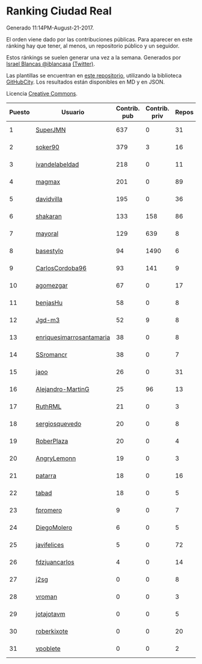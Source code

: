 # Ranking Ciudad Real

Generado 11:14PM-August-21-2017.

El orden viene dado por las contribuciones públicas. Para aparecer en este ránking hay que tener, al menos, un repositorio público y un seguidor.

Estos ránkings se suelen generar una vez a la semana. Generados por [Israel Blancas @iblancasa](https://github.com/iblancasa/) [(Twitter)](https://twitter.com/iblancasa).

Las plantillas se encuentran en [este repositorio](https://github.com/iblancasa/GH-Spanish-Ranking), utilizando la biblioteca [GitHubCity](https://github.com/iblancasa/GitHubCity). Los resultados están disponibles en MD y en JSON.

Licencia [Creative Commons](https://creativecommons.org/licenses/by/4.0/).

| Puesto   |  Usuario  | Contrib. pub | Contrib. priv |Repos| Followers | Desde |  Avatar  |
|----------|-----------|--------------|---------------|-----|-----------|-------|----------|
|1|[SuperJMN](https://github.com/SuperJMN)|637|0|31|28|2012-12-23|![SuperJMN](https://avatars3.githubusercontent.com/u/3109851)|
|2|[soker90](https://github.com/soker90)|379|3|16|5|2014-08-03|![soker90](https://avatars3.githubusercontent.com/u/8345188)|
|3|[ivandelabeldad](https://github.com/ivandelabeldad)|218|0|11|4|2014-12-27|![ivandelabeldad](https://avatars0.githubusercontent.com/u/10326536)|
|4|[magmax](https://github.com/magmax)|201|0|89|36|2011-01-26|![magmax](https://avatars0.githubusercontent.com/u/584026)|
|5|[davidvilla](https://github.com/davidvilla)|195|0|36|13|2011-06-08|![davidvilla](https://avatars1.githubusercontent.com/u/838459)|
|6|[shakaran](https://github.com/shakaran)|133|158|86|21|2008-06-19|![shakaran](https://avatars3.githubusercontent.com/u/14254)|
|7|[mayoral](https://github.com/mayoral)|129|639|8|28|2008-04-06|![mayoral](https://avatars3.githubusercontent.com/u/5371)|
|8|[basestylo](https://github.com/basestylo)|94|1490|6|8|2015-03-16|![basestylo](https://avatars2.githubusercontent.com/u/11503528)|
|9|[CarlosCordoba96](https://github.com/CarlosCordoba96)|93|141|9|11|2016-09-28|![CarlosCordoba96](https://avatars0.githubusercontent.com/u/22503199)|
|10|[agomezgar](https://github.com/agomezgar)|67|0|17|12|2015-02-18|![agomezgar](https://avatars3.githubusercontent.com/u/11057399)|
|11|[benjasHu](https://github.com/benjasHu)|58|0|8|3|2014-09-28|![benjasHu](https://avatars1.githubusercontent.com/u/8950146)|
|12|[Jgd-m3](https://github.com/Jgd-m3)|52|9|8|2|2017-03-21|![Jgd-m3](https://avatars0.githubusercontent.com/u/26570829)|
|13|[enriquesimarrosantamaria](https://github.com/enriquesimarrosantamaria)|38|0|8|3|2015-10-19|![enriquesimarrosantamaria](https://avatars3.githubusercontent.com/u/15198291)|
|14|[SSromancr](https://github.com/SSromancr)|38|0|7|2|2017-02-27|![SSromancr](https://avatars2.githubusercontent.com/u/26056669)|
|15|[jaoo](https://github.com/jaoo)|26|0|31|8|2011-03-25|![jaoo](https://avatars0.githubusercontent.com/u/690184)|
|16|[Alejandro-MartinG](https://github.com/Alejandro-MartinG)|25|96|13|3|2015-09-05|![Alejandro-MartinG](https://avatars1.githubusercontent.com/u/14140693)|
|17|[RuthRML](https://github.com/RuthRML)|21|0|3|4|2016-09-28|![RuthRML](https://avatars3.githubusercontent.com/u/22493098)|
|18|[sergiosquevedo](https://github.com/sergiosquevedo)|20|0|8|11|2012-04-28|![sergiosquevedo](https://avatars0.githubusercontent.com/u/1688176)|
|19|[RoberPlaza](https://github.com/RoberPlaza)|20|0|4|3|2016-12-07|![RoberPlaza](https://avatars0.githubusercontent.com/u/24433548)|
|20|[AngryLemonn](https://github.com/AngryLemonn)|19|0|3|7|2014-02-19|![AngryLemonn](https://avatars1.githubusercontent.com/u/6731364)|
|21|[patarra](https://github.com/patarra)|18|0|16|4|2012-09-04|![patarra](https://avatars2.githubusercontent.com/u/2276101)|
|22|[tabad](https://github.com/tabad)|18|0|5|4|2012-08-20|![tabad](https://avatars1.githubusercontent.com/u/2183103)|
|23|[fpromero](https://github.com/fpromero)|9|0|7|2|2014-11-06|![fpromero](https://avatars0.githubusercontent.com/u/9592895)|
|24|[DiegoMolero](https://github.com/DiegoMolero)|6|0|5|2|2015-09-28|![DiegoMolero](https://avatars1.githubusercontent.com/u/14870400)|
|25|[javifelices](https://github.com/javifelices)|5|0|72|10|2013-02-24|![javifelices](https://avatars0.githubusercontent.com/u/3685015)|
|26|[fdzjuancarlos](https://github.com/fdzjuancarlos)|4|0|14|2|2013-09-27|![fdzjuancarlos](https://avatars0.githubusercontent.com/u/5560118)|
|27|[j2sg](https://github.com/j2sg)|0|0|8|2|2011-03-18|![j2sg](https://avatars0.githubusercontent.com/u/677220)|
|28|[vroman](https://github.com/vroman)|0|0|3|9|2009-01-09|![vroman](https://avatars0.githubusercontent.com/u/45230)|
|29|[jotajotavm](https://github.com/jotajotavm)|0|0|5|46|2013-12-10|![jotajotavm](https://avatars0.githubusercontent.com/u/6154935)|
|30|[roberkixote](https://github.com/roberkixote)|0|0|20|3|2011-02-10|![roberkixote](https://avatars0.githubusercontent.com/u/610447)|
|31|[vpoblete](https://github.com/vpoblete)|0|0|2|2|2012-08-23|![vpoblete](https://avatars2.githubusercontent.com/u/2203544)|
